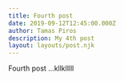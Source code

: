 ```yaml
---
title: Fourth post
date: 2019-09-12T12:45:00.000Z
author: Tamas Piros
description: My 4th post
layout: layouts/post.njk
---
```

Fourth post ...kllklllll